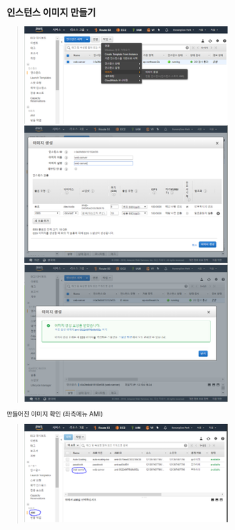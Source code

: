 **인스턴스 이미지 만들기** 
-----


> ![메뉴](https://github.com/dockerdongjin/aws-network-examples/blob/master/case10/images/img00.png)
> ![메뉴](https://github.com/dockerdongjin/aws-network-examples/blob/master/case10/images/img01.png)
> ![메뉴](https://github.com/dockerdongjin/aws-network-examples/blob/master/case10/images/img02.png)

만들어진 이미지 확인 (좌측메뉴 AMI)
> ![메뉴](https://github.com/dockerdongjin/aws-network-examples/blob/master/case10/images/img03.png)